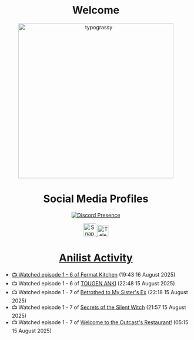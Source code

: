 <div align="center">

# Welcome
<a href="https://github.com/kawarimidoll/typograssy">
    <img alt="typograssy" src="https://typograssy.deno.dev/api?text=%E3%82%88%E3%81%86%E3%81%93%E3%81%9D%E3%81%BF%E3%81%AA%E3%81%95%E3%82%93%20-%20Sheby--&&l0=none&l1=82d9d0&l2=027353&l3=038c4c&l4=01402e&bg=none&frame=none&speed=100&comment=" width="421.99">
</a>

</div>

<div align="center">

# Social Media Profiles

[![Discord Presence](https://lanyard.cnrad.dev/api/612532963938271232)](https://discord.com/users/612532963938271232)


<a href="https://www.snapchat.com/add/a.sheby" title="Snapchat Profile">
    <img src="https://www.freepnglogos.com/uploads/snapchat-logo-png-0.png" width="35" alt="Snapchat Logo" />


<a href="https://t.me/ASheby" title="Telegram Profile">
    <img src="https://www.freepnglogos.com/uploads/telegram-logo-png-0.png" width="30" alt="Telegram Logo" />


</div>

<div align="center">

# Anilist Activity

</div>

<!-- ANILIST_ACTIVITY:start -->

-   📺 Watched episode 1 - 6 of [Fermat Kitchen](https://anilist.co/anime/186003) (19:43 16 August 2025)
-   📺 Watched episode 1 - 6 of [TOUGEN ANKI](https://anilist.co/anime/177474) (22:48 15 August 2025)
-   📺 Watched episode 1 - 7 of [Betrothed to My Sister's Ex](https://anilist.co/anime/179879) (22:18 15 August 2025)
-   📺 Watched episode 1 - 7 of [Secrets of the Silent Witch](https://anilist.co/anime/179966) (21:57 15 August 2025)
-   📺 Watched episode 1 - 7 of [Welcome to the Outcast's Restaurant!](https://anilist.co/anime/185544) (05:15 15 August 2025)

<!-- ANILIST_ACTIVITY:end -->
